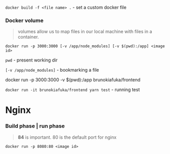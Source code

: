 `docker build -f <file name> .` - set a custom docker file

### Docker volume

> volumes allow us to map files in our local machine with files in a container.

`docker run -p 3000:3000 [-v /app/node_modules] [-v $(pwd):/app] <image id>`

`pwd` - present working dir

`[-v /app/node_modules]` - bookmarking a file

docker run -p 3000:3000 -v \$(pwd):/app brunokiafuka/frontend

`docker run -it brunokiafuka/frontend yarn test` - running test

# Nginx

### Build phase | run phase

> **84** is important. 80 is the default port for nginx

`docker run -p 8080:80 <image id>`

